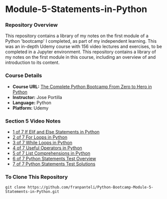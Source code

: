 # Module-5-Statements-in-Python
### Repository Overview 

This repository contains a library of my notes on the first module of a Python 'bootcamp' I completed, as part of my independent learning. This was an in-depth Udemy course with 156 video lectures and exercises, to be completed in a Jupyter environment. This repository contains a library of my notes on the first module in this course, including an overview of and introduction to its content. 

### Course Details
- **Course URL:** [The Complete Python Bootcamp From Zero to Hero in Python](https://www.udemy.com/course/complete-python-bootcamp/?couponCode=ST18MT62524)
- **Instructor:** Jose Portilla
- **Language:** Python
- **Platform:** Udemy 
  
### Section 5 Video Notes
- [1 of 7 If Elif and Else Statements in Python](https://github.com/franpanteli/Python-Bootcamp-Module-5-Statements-in-Python/blob/main/Notes%20on%20Videos%20-%20Module%205%20Statements%20in%20Python/1%20of%207%20If%20Elif%20and%20Else%20Statements%20in%20Python.pdf)
- [2 of 7 For Loops in Python](https://github.com/franpanteli/Python-Bootcamp-Module-5-Statements-in-Python/blob/main/Notes%20on%20Videos%20-%20Module%205%20Statements%20in%20Python/2%20of%207%20For%20Loops%20in%20Python.pdf)
- [3 of 7 While Loops in Python](https://github.com/franpanteli/Python-Bootcamp-Module-5-Statements-in-Python/blob/main/Notes%20on%20Videos%20-%20Module%205%20Statements%20in%20Python/3%20of%207%20While%20Loops%20in%20Python.pdf)
- [4 of 7 Useful Operators in Python](https://github.com/franpanteli/Python-Bootcamp-Module-5-Statements-in-Python/blob/main/Notes%20on%20Videos%20-%20Module%205%20Statements%20in%20Python/4%20of%207%20Useful%20Operators%20in%20Python.pdf)
- [5 of 7 List Comprehensions in Python](https://github.com/franpanteli/Python-Bootcamp-Module-5-Statements-in-Python/blob/main/Notes%20on%20Videos%20-%20Module%205%20Statements%20in%20Python/5%20of%207%20List%20Comprehensions%20in%20Python.pdf)
- [6 of 7 Python Statements Test Overview](https://github.com/franpanteli/Python-Bootcamp-Module-5-Statements-in-Python/blob/main/Notes%20on%20Videos%20-%20Module%205%20Statements%20in%20Python/6%20of%207%20Python%20Statements%20Test%20Overview.pdf)
- [7 of 7 Python Statements Test Solutions](https://github.com/franpanteli/Python-Bootcamp-Module-5-Statements-in-Python/blob/main/Notes%20on%20Videos%20-%20Module%205%20Statements%20in%20Python/7%20of%207%20Python%20Statements%20Test%20Solutions.pdf)

### To Clone This Repository
```
git clone https://github.com/franpanteli/Python-Bootcamp-Module-5-Statements-in-Python.git
```
